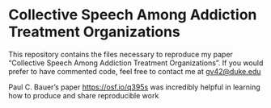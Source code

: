 Collective Speech Among Addiction Treatment Organizations
================

This repository contains the files necessary to reproduce my paper
“Collective Speech Among Addiction Treatment Organizations”. If you
would prefer to have commented code, feel free to contact me at
[gv42@duke.edu](gv42@duke.edu)

Paul C. Bauer’s paper <https://osf.io/q395s> was incredibly helpful in
learning how to produce and share reproducible work
